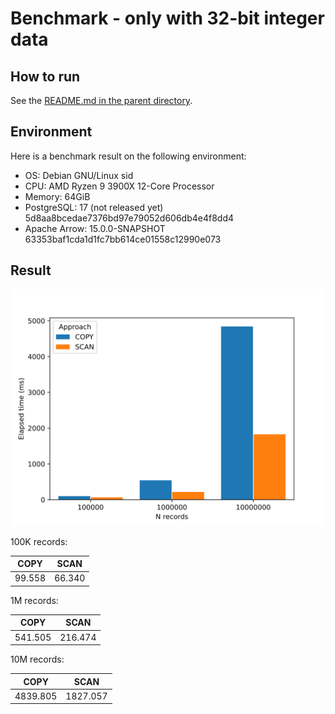 <!--
  Licensed to the Apache Software Foundation (ASF) under one
  or more contributor license agreements.  See the NOTICE file
  distributed with this work for additional information
  regarding copyright ownership.  The ASF licenses this file
  to you under the Apache License, Version 2.0 (the
  "License"); you may not use this file except in compliance
  with the License.  You may obtain a copy of the License at

    http://www.apache.org/licenses/LICENSE-2.0

  Unless required by applicable law or agreed to in writing,
  software distributed under the License is distributed on an
  "AS IS" BASIS, WITHOUT WARRANTIES OR CONDITIONS OF ANY
  KIND, either express or implied.  See the License for the
  specific language governing permissions and limitations
  under the License.
-->

# Benchmark - only with 32-bit integer data

## How to run

See the [README.md in the parent directory](../README.md).

## Environment

Here is a benchmark result on the following environment:

- OS: Debian GNU/Linux sid
- CPU: AMD Ryzen 9 3900X 12-Core Processor
- Memory: 64GiB
- PostgreSQL: 17 (not released yet)
  5d8aa8bcedae7376bd97e79052d606db4e4f8dd4
- Apache Arrow: 15.0.0-SNAPSHOT
  63353baf1cda1d1fc7bb614ce01558c12990e073

## Result

![Graph](result.svg)

100K records:

| COPY   | SCAN   |
| ------ | ------ |
| 99.558 | 66.340 |

1M records:

| COPY    | SCAN    |
| ------- | ------- |
| 541.505 | 216.474 |

10M records:

| COPY     | SCAN     |
| -------- | -------- |
| 4839.805 | 1827.057 |
